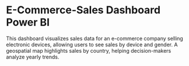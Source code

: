 # E-Commerce-Sales Dashboard Power BI
This dashboard visualizes sales data for an e-commerce company selling electronic devices, allowing users to see sales by device and gender. A geospatial map highlights sales by country, helping decision-makers analyze yearly trends.
